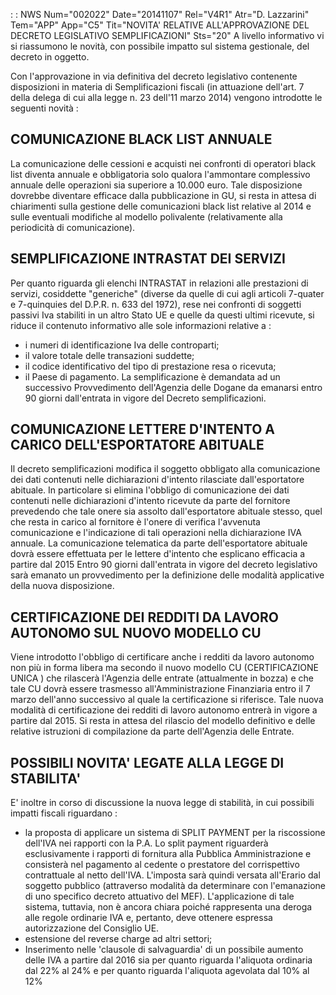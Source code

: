  :  : NWS Num="002022" Date="20141107" Rel="V4R1" Atr="D. Lazzarini" Tem="APP" App="C5" Tit="NOVITA' RELATIVE ALL'APPROVAZIONE DEL DECRETO     LEGISLATIVO SEMPLIFICAZIONI" Sts="20"
A livello informativo vi si riassumono le novità, con possibile impatto sul sistema gestionale, del decreto in oggetto.

Con l'approvazione in via definitiva del decreto legislativo contenente disposizioni in  materia di
Semplificazioni fiscali (in attuazione dell'art. 7 della delega di cui alla legge n. 23 dell'11 marzo 2014) vengono introdotte le seguenti novità : 

COMUNICAZIONE BLACK LIST ANNUALE
----------------------------------------------------------------------------------------------------
La comunicazione delle cessioni e acquisti nei confronti di operatori black list diventa annuale e
obbligatoria  solo qualora l'ammontare complessivo annuale delle operazioni sia superiore a 10.000
euro.
Tale disposizione dovrebbe diventare efficace dalla pubblicazione in GU, si resta in attesa di chiarimenti sulla gestione delle comunicazioni black list relative al 2014 e sulle eventuali modifiche al modello polivalente (relativamente alla periodicità di comunicazione).

SEMPLIFICAZIONE INTRASTAT DEI SERVIZI
----------------------------------------------------------------------------------------------------
Per quanto riguarda gli  elenchi INTRASTAT in relazioni alle prestazioni di servizi, cosiddette "generiche" (diverse da quelle di cui agli articoli 7-quater e 7-quinquies del D.P.R. n. 633 del 1972), rese nei confronti di soggetti passivi Iva stabiliti in un altro Stato UE e quelle da questi
ultimi ricevute, si riduce il contenuto informativo alle sole informazioni relative a : 
* i numeri di identificazione Iva delle controparti;
* il valore totale delle transazioni suddette;
* il codice identificativo del tipo di prestazione resa o ricevuta;
* il Paese di pagamento.
La semplificazione è demandata ad un successivo Provvedimento dell'Agenzia delle Dogane da emanarsi
entro 90 giorni dall'entrata in vigore del Decreto semplificazioni.

COMUNICAZIONE LETTERE D'INTENTO A CARICO DELL'ESPORTATORE ABITUALE
----------------------------------------------------------------------------------------------------
Il decreto semplificazioni modifica il soggetto obbligato alla comunicazione dei dati contenuti nelle dichiarazioni d'intento rilasciate dall'esportatore abituale. In particolare si elimina l'obbligo di comunicazione dei dati contenuti nelle dichiarazioni d'intento ricevute da parte del fornitore prevedendo che tale onere sia assolto dall'esportatore abituale stesso, quel che resta in
carico al fornitore è l'onere di  verifica l'avvenuta comunicazione e l'indicazione di tali operazioni nella dichiarazione  IVA annuale.
La comunicazione telematica da parte dell'esportatore abituale dovrà  essere effettuata per le lettere d'intento che esplicano efficacia a partire dal 2015
Entro 90 giorni dall'entrata in vigore del decreto legislativo sarà emanato un provvedimento per la
definizione delle modalità applicative della nuova disposizione.

CERTIFICAZIONE DEI REDDITI DA LAVORO AUTONOMO SUL NUOVO MODELLO CU
----------------------------------------------------------------------------------------------------
Viene introdotto l'obbligo di certificare anche i redditi da lavoro autonomo non più in forma libera
ma secondo il nuovo modello CU  (CERTIFICAZIONE UNICA ) che rilascerà l'Agenzia delle entrate (attualmente in bozza) e che tale CU dovrà essere trasmesso all'Amministrazione Finanziaria entro il
7 marzo dell'anno successivo al quale la certificazione si riferisce.
Tale nuova modalità di certificazione dei redditi di lavoro autonomo entrerà in vigore a partire dal
2015.
Si resta in attesa del rilascio del modello definitivo e delle relative istruzioni di compilazione
da parte dell'Agenzia delle Entrate.

POSSIBILI NOVITA' LEGATE ALLA LEGGE DI STABILITA'
----------------------------------------------------------------------------------------------------
E' inoltre in corso di discussione la nuova legge di stabilità, in cui possibili impatti fiscali riguardano : 
* la proposta di applicare un sistema di SPLIT PAYMENT per la riscossione dell'IVA nei rapporti con
la P.A. Lo split payment riguarderà esclusivamente i rapporti di fornitura alla Pubblica Amministrazione e consisterà nel pagamento al cedente o prestatore del corrispettivo contrattuale al
netto dell'IVA. L'imposta sarà quindi versata all'Erario dal soggetto pubblico (attraverso modalità
da determinare con l'emanazione di uno specifico decreto attuativo del MEF).  L'applicazione di tale
sistema, tuttavia, non è ancora chiara poiché rappresenta una deroga alle regole ordinarie IVA e, pertanto, deve ottenere espressa autorizzazione del Consiglio UE.
* estensione del reverse charge ad altri settori;
* Inserimento nelle 'clausole di salvaguardia' di un possibile aumento delle IVA a partire dal 2016
sia per quanto riguarda l'aliquota ordinaria dal 22% al 24% e per quanto riguarda l'aliquota agevolata dal 10% al 12%

